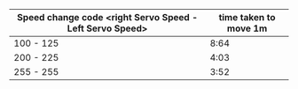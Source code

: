 


| Speed change code <right Servo Speed - Left Servo Speed> | time taken to move 1m |
| -------------------------------------------------------- | --------------------- |
| 100 - 125                                                | 8:64                  |
|200  - 225                                                | 4:03                  |
|255 - 255                                                 | 3:52                  |

